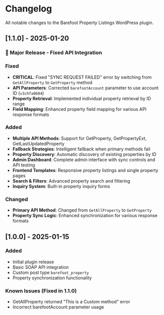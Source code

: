 # Changelog

All notable changes to the Barefoot Property Listings WordPress plugin.

## [1.1.0] - 2025-01-20

### 🎉 Major Release - Fixed API Integration

### Fixed
- **CRITICAL**: Fixed "SYNC REQUEST FAILED" error by switching from `GetAllProperty` to `GetProperty` method
- **API Parameters**: Corrected `barefootAccount` parameter to use account ID (`v3chfa0604`)
- **Property Retrieval**: Implemented individual property retrieval by ID range
- **Field Mapping**: Enhanced property field mapping for various API response formats

### Added
- **Multiple API Methods**: Support for GetProperty, GetPropertyExt, GetLastUpdatedProperty
- **Fallback Strategies**: Intelligent fallback when primary methods fail
- **Property Discovery**: Automatic discovery of existing properties by ID
- **Admin Dashboard**: Complete admin interface with sync controls and API testing
- **Frontend Templates**: Responsive property listings and single property pages
- **Search & Filters**: Advanced property search and filtering
- **Inquiry System**: Built-in property inquiry forms

### Changed
- **Primary API Method**: Changed from `GetAllProperty` to `GetProperty`
- **Property Sync Logic**: Enhanced synchronization for various response formats

## [1.0.0] - 2025-01-15

### Added
- Initial plugin release
- Basic SOAP API integration
- Custom post type `barefoot_property`
- Property synchronization functionality

### Known Issues (Fixed in 1.1.0)
- GetAllProperty returned "This is a Custom method" error
- Incorrect barefootAccount parameter usage